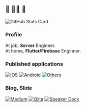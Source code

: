 ## 🍵 🧘‍♂️ 🍵
![GitHub Stats Card](https://github-readme-stats.vercel.app/api?username=sensuikan1973&count_private=true&theme=tokyonight)

### Profile
At job, **Server** Engineer.  
At home, **Flutter/Firebase** Enginner.  

### Published applications
[![iOS](https://img.shields.io/badge/iOS-999999.svg?logo=Apple&color=black)](https://apps.apple.com/jp/developer/shimizu-naoki/id1308323177)
[![Android](https://img.shields.io/badge/Android-black.svg?logo=Android&color=black)](https://play.google.com/store/apps/developer?id=Naoki+Shimizu&hl=ja)
[![Others](https://img.shields.io/badge/Others-black.svg)](https://done-sensuikan1973.com/programming)

### Blog, Slide
[![Medium](https://img.shields.io/badge/Medium-grey.svg?logo=Medium&color=black)](https://medium.com/@sensuikan1973)
[![Qiita](https://img.shields.io/badge/Qiita-black.svg?logo=Qiita&color=black)](https://qiita.com/@sensuikan1973)
[![Speaker Deck](https://img.shields.io/badge/Speaker_Deck-009287.svg?logo=Speaker%20Deck&color=black)](https://speakerdeck.com/@sensuikan1973)

